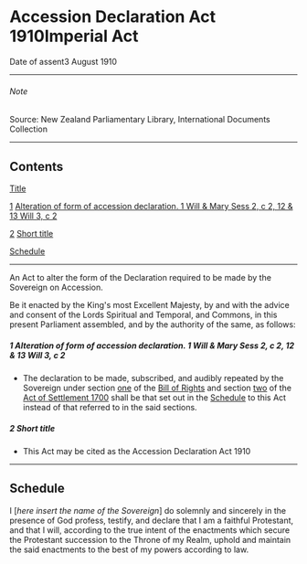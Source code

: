 # Accession Declaration Act 1910Imperial Act

Date of assent3 August 1910

---

###### Note

Source: New Zealand Parliamentary Library, International Documents Collection

---

## Contents

[Title][0]

[1][1] [Alteration of form of accession declaration. 1 Will & Mary Sess 2, c 2, 12 & 13 Will 3, c 2][1]

[2][2] [Short title][2]

[Schedule][3]  
[][3]

---

An Act to alter the form of the Declaration required to be made by the Sovereign on Accession.

Be it enacted by the King's most Excellent Majesty, by and with the advice and consent of the Lords Spiritual and Temporal, and Commons, in this present Parliament assembled, and by the authority of the same, as follows:

##### 1 Alteration of form of accession declaration. 1 Will & Mary Sess 2, c 2, 12 & 13 Will 3, c 2

* The declaration to be made, subscribed, and audibly repeated by the Sovereign under section [one][4] of the [Bill of Rights][5] and section [two][6] of the [Act of Settlement 1700][7] shall be that set out in the [Schedule][3] to this Act instead of that referred to in the said sections.

##### 2 Short title

* This Act may be cited as the Accession Declaration Act 1910

---

## Schedule

I \[_here insert the name of the Sovereign_\] do solemnly and sincerely in the presence of God profess, testify, and declare that I am a faithful Protestant, and that I will, according to the true intent of the enactments which secure the Protestant succession to the Throne of my Realm, uphold and maintain the said enactments to the best of my powers according to law.

[0]: http://www.legislation.govt.nz/act/imperial/1910/0029/latest/whole.html#DLM12652
[1]: http://www.legislation.govt.nz/act/imperial/1910/0029/latest/whole.html#DLM12654
[2]: http://www.legislation.govt.nz/act/imperial/1910/0029/latest/whole.html#DLM12655
[3]: http://www.legislation.govt.nz/act/imperial/1910/0029/latest/whole.html#DLM12656
[4]: http://www.legislation.govt.nz/act/imperial/1910/0029/latest/link.aspx?id=DLM11115#DLM11115
[5]: http://www.legislation.govt.nz/act/imperial/1910/0029/latest/link.aspx?id=DLM10992
[6]: http://www.legislation.govt.nz/act/imperial/1910/0029/latest/link.aspx?id=DLM11138#DLM11138
[7]: http://www.legislation.govt.nz/act/imperial/1910/0029/latest/link.aspx?id=DLM11130
